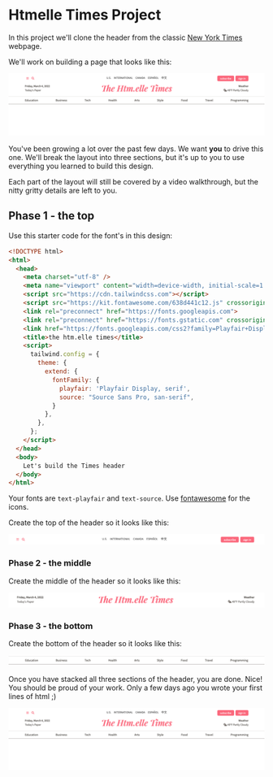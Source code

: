 # Htmelle Times Project

In this project we'll clone the header from the classic [New York Times](https://www.nytimes.com/) webpage.

We'll work on building a page that looks like this:

![complete](./images/complete.png)

You've been growing a lot over the past few days. We want **you** to drive this one. We'll break the layout into three sections, but it's up to you to use everything you learned to build this design.

Each part of the layout will still be covered by a video walkthrough, but the nitty gritty details are left to you.

## Phase 1 - the top

Use this starter code for the font's in this design:

```html
<!DOCTYPE html>
<html>
  <head>
    <meta charset="utf-8" />
    <meta name="viewport" content="width=device-width, initial-scale=1.0" />
    <script src="https://cdn.tailwindcss.com"></script>
    <script src="https://kit.fontawesome.com/638d441c12.js" crossorigin="anonymous"></script>
    <link rel="preconnect" href="https://fonts.googleapis.com">
    <link rel="preconnect" href="https://fonts.gstatic.com" crossorigin>
    <link href="https://fonts.googleapis.com/css2?family=Playfair+Display:ital,wght@0,400;0,500;0,600;1,500;1,600&family=Source+Sans+Pro:wght@400;600&display=swap" rel="stylesheet">
    <title>the htm.elle times</title>
    <script>
      tailwind.config = {
        theme: {
          extend: {
            fontFamily: {
              playfair: 'Playfair Display, serif',
              source: "Source Sans Pro, san-serif",
            }
          },
        },
      };
    </script>
  </head>
  <body>
    Let's build the Times header
  </body>
</html>
```

Your fonts are `text-playfair` and `text-source`. Use [fontawesome](https://fontawesome.com/) for the icons.

Create the top of the header so it looks like this:

![phase_1](./images/phase_1.png)

### Phase 2 - the middle

Create the middle of the header so it looks like this:

![phase_2](./images/phase_2.png)

### Phase 3 - the bottom

Create the bottom of the header so it looks like this:

![phase_3](./images/phase_3.png)


Once you have stacked all three sections of the header, you are done. Nice! You should be proud of your work. Only a few days ago you wrote your first lines of html ;)

![complete](./images/complete.png)